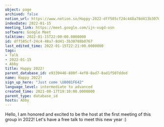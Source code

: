 ```yaml
---
object: page
archived: false
notion_url: https://www.notion.so/Happy-2022-dff585cf24c448a78d413b30708b0767
indexDate: 2022-01-15
meeting_link: https://meet.google.com/ijn-vugd-osn
software: Google Meet
talktime: 2022-01-15T22:00:00.0000000
id: dff585cf-24c4-48a7-8d41-3b30708b0767
last_edited_time: 2022-01-15T22:21:00.0000000
tags:
- Talk
- 2022-01-15
- Abby
title: Happy 2022!
parent_database_id: e9339446-880f-4ef0-8ad7-8ad1f507dded
name: Happy 2022!
sign_up_here: "Just come \U0001F642"
language_level: intermediate to advanced
created_time: 2021-08-17T19:10:00.0000000
parent_type: database_id
hosts: Abby
---
```


Hello, I am honored and excited to be the host at the first meeting of this group in 2022! Let's have a free talk to meet this new year :)





